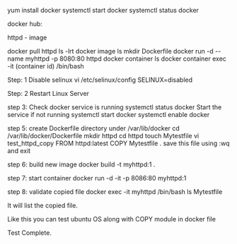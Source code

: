 yum install docker
systemctl start docker
systemctl status docker

docker hub:

httpd - image

docker pull httpd
ls -lrt
docker image ls
mkdir Dockerfile
docker run -d --name myhttpd -p 8080:80 httpd
docker container ls
docker container exec -it (container id) /bin/bash

Step: 1 Disable selinux
vi /etc/selinux/config SELINUX=disabled

Step: 2 Restart Linux Server

step 3: Check docker service is running
systemctl status docker Start the service if not running
systemctl start docker
systemctl enable docker

step 5: create Dockerfile directory under /var/lib/docker
cd /var/lib/docker/Dockerfile
mkdir httpd
cd httpd
touch Mytestfile
vi test_httpd_copy
FROM httpd:latest
COPY Mytestfile .
save this file using :wq and exit

step 6: build new image
docker build -t myhttpd:1 .

step 7: start container
docker run -d -it -p 8086:80 myhttpd:1

step 8: validate copied file
docker exec -it myhttpd /bin/bash
ls Mytestfile

It will list the copied file.

Like this you can test ubuntu OS along with COPY module in docker file

Test Complete.
